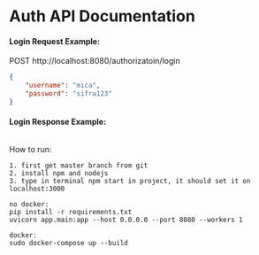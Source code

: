 # Auth API Documentation

#### Login Request Example:
POST http://localhost:8080/authorizatoin/login
```json
{
    "username": "mica",
    "password": "sifra123"
}
```

#### Login Response Example:
```json
```
  
How to run:
```
1. first get master branch from git
2. install npm and nodejs
3. type in terminal npm start in project, it should set it on localhost:3000
```

```terminal
no docker:
pip install -r requirements.txt
uvicorn app.main:app --host 0.0.0.0 --port 8080 --workers 1

docker:
sudo docker-compose up --build
```
